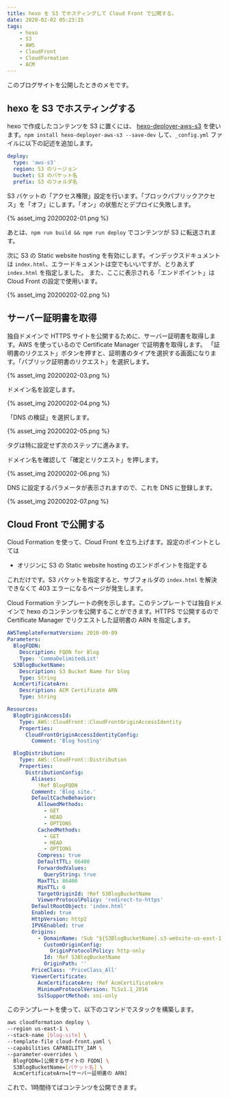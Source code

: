 ```yaml
---
title: hexo を S3 でホスティングして Cloud Front で公開する。
date: 2020-02-02 05:23:15
tags:
    - hexo
    - S3
    - AWS
    - CloudFront
    - CloudFormation
    - ACM
---
```


このブログサイトを公開したときのメモです。


## hexo を S3 でホスティングする

hexo で作成したコンテンツを S3 に置くには、 [hexo-deployer-aws-s3](https://www.npmjs.com/package/hexo-deployer-aws-s3) を使います。`npm install hexo-deployer-aws-s3 --save-dev` して、`_config.yml` ファイルに以下の記述を追加します。

```yaml
deploy:
  type: 'aws-s3'
  region: S3 のリージョン
  bucket: S3 のバケット名
  prefix: S3 のフォルダ名
```

S3 バケットの「アクセス権限」設定を行います。「ブロックパブリックアクセス」を「オフ」にします。「オン」の状態だとデプロイに失敗します。

{% asset_img 20200202-01.png %}

あとは、`npm run build && npm run deploy` でコンテンツが S3 に転送されます。


次に S3 の Static website hosting を有効にします。インデックスドキュメントは `index.html`、エラードキュメントは空でもいいですが、とりあえず `index.html` を指定しました。
また、ここに表示される「エンドポイント」は Cloud Front の設定で使用います。

{% asset_img 20200202-02.png %}


## サーバー証明書を取得

独自ドメインで HTTPS サイトを公開するために、サーバー証明書を取得します。AWS を使っているので Certificate Manager で証明書を取得します。
「証明書のリクエスト」ボタンを押すと、証明書のタイプを選択する画面になります。「パブリック証明書のリクエスト」を選択します。

{% asset_img 20200202-03.png %}

ドメイン名を設定します。

{% asset_img 20200202-04.png %}

「DNS の検証」を選択します。

{% asset_img 20200202-05.png %}

タグは特に設定せず次のステップに進みます。

ドメイン名を確認して「確定とリクエスト」を押します。

{% asset_img 20200202-06.png %}

DNS に設定するパラメータが表示されますので、これを DNS に登録します。

{% asset_img 20200202-07.png %}


## Cloud Front で公開する

Cloud Formation を使って、Cloud Front を立ち上げます。設定のポイントとしては

* オリジンに S3 の Static website hosting のエンドポイントを指定する

これだけです。S3 バケットを指定すると、サブフォルダの `index.html` を解決できなくて 403 エラーになるページが発生します。

Cloud Formation テンプレートの例を示します。このテンプレートでは独自ドメインで hexo のコンテンツを公開することができます。HTTPS で公開するので Certificate Manager でリクエストした証明書の ARN を指定します。 

```yaml
AWSTemplateFormatVersion: 2010-09-09
Parameters:
  BlogFQDN:
    Description: FQDN for Blog
    Type: 'CommaDelimitedList'
  S3BlogBucketName:
    Description: S3 Bucket Name for blog
    Type: String
  AcmCertificateArn:
    Description: ACM Certificate ARN
    Type: String

Resources:
  BlogOriginAccessId:
    Type: AWS::CloudFront::CloudFrontOriginAccessIdentity
    Properties:
      CloudFrontOriginAccessIdentityConfig:
        Comment: 'Blog hosting'

  BlogDistribution:
    Type: AWS::CloudFront::Distribution
    Properties: 
      DistributionConfig: 
        Aliases:
          !Ref BlogFQDN
        Comment: 'Blog site.'
        DefaultCacheBehavior:
          AllowedMethods: 
            - GET
            - HEAD
            - OPTIONS
          CachedMethods: 
            - GET
            - HEAD
            - OPTIONS
          Compress: true
          DefaultTTL: 86400
          ForwardedValues: 
            QueryString: true
          MaxTTL: 86400
          MinTTL: 0
          TargetOriginId: !Ref S3BlogBucketName
          ViewerProtocolPolicy: 'redirect-to-https'
        DefaultRootObject: 'index.html'
        Enabled: true
        HttpVersion: http2
        IPV6Enabled: true
        Origins:
          - DomainName: !Sub "${S3BlogBucketName}.s3-website-us-east-1.amazonaws.com"
            CustomOriginConfig:
              OriginProtocolPolicy: http-only
            Id: !Ref S3BlogBucketName
            OriginPath: ''
        PriceClass: 'PriceClass_All'
        ViewerCertificate:
          AcmCertificateArn: !Ref AcmCertificateArn
          MinimumProtocolVersion: TLSv1.1_2016
          SslSupportMethod: sni-only
```

このテンプレートを使って、以下のコマンドでスタックを構築します。

```bash
aws cloudformation deploy \
--region us-east-1 \
--stack-name [blog-site] \
--template-file cloud-front.yaml \
--capabilities CAPABILITY_IAM \
--parameter-overrides \
  BlogFQDN=[公開するサイトの FQDN] \
  S3BlogBucketName=[バケット名] \
  AcmCertificateArn=[サーバー証明書の ARN]
```

これで、1時間待てばコンテンツを公開できます。

